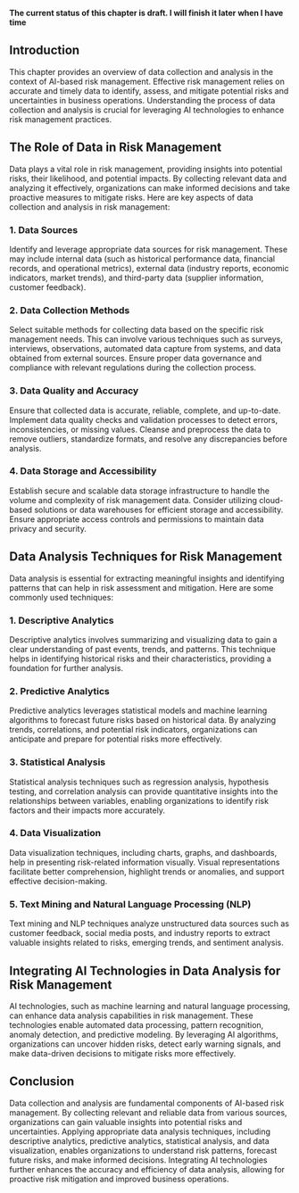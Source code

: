 **The current status of this chapter is draft. I will finish it later when I have time**

Introduction
------------

This chapter provides an overview of data collection and analysis in the context of AI-based risk management. Effective risk management relies on accurate and timely data to identify, assess, and mitigate potential risks and uncertainties in business operations. Understanding the process of data collection and analysis is crucial for leveraging AI technologies to enhance risk management practices.

The Role of Data in Risk Management
-----------------------------------

Data plays a vital role in risk management, providing insights into potential risks, their likelihood, and potential impacts. By collecting relevant data and analyzing it effectively, organizations can make informed decisions and take proactive measures to mitigate risks. Here are key aspects of data collection and analysis in risk management:

### 1. Data Sources

Identify and leverage appropriate data sources for risk management. These may include internal data (such as historical performance data, financial records, and operational metrics), external data (industry reports, economic indicators, market trends), and third-party data (supplier information, customer feedback).

### 2. Data Collection Methods

Select suitable methods for collecting data based on the specific risk management needs. This can involve various techniques such as surveys, interviews, observations, automated data capture from systems, and data obtained from external sources. Ensure proper data governance and compliance with relevant regulations during the collection process.

### 3. Data Quality and Accuracy

Ensure that collected data is accurate, reliable, complete, and up-to-date. Implement data quality checks and validation processes to detect errors, inconsistencies, or missing values. Cleanse and preprocess the data to remove outliers, standardize formats, and resolve any discrepancies before analysis.

### 4. Data Storage and Accessibility

Establish secure and scalable data storage infrastructure to handle the volume and complexity of risk management data. Consider utilizing cloud-based solutions or data warehouses for efficient storage and accessibility. Ensure appropriate access controls and permissions to maintain data privacy and security.

Data Analysis Techniques for Risk Management
--------------------------------------------

Data analysis is essential for extracting meaningful insights and identifying patterns that can help in risk assessment and mitigation. Here are some commonly used techniques:

### 1. Descriptive Analytics

Descriptive analytics involves summarizing and visualizing data to gain a clear understanding of past events, trends, and patterns. This technique helps in identifying historical risks and their characteristics, providing a foundation for further analysis.

### 2. Predictive Analytics

Predictive analytics leverages statistical models and machine learning algorithms to forecast future risks based on historical data. By analyzing trends, correlations, and potential risk indicators, organizations can anticipate and prepare for potential risks more effectively.

### 3. Statistical Analysis

Statistical analysis techniques such as regression analysis, hypothesis testing, and correlation analysis can provide quantitative insights into the relationships between variables, enabling organizations to identify risk factors and their impacts more accurately.

### 4. Data Visualization

Data visualization techniques, including charts, graphs, and dashboards, help in presenting risk-related information visually. Visual representations facilitate better comprehension, highlight trends or anomalies, and support effective decision-making.

### 5. Text Mining and Natural Language Processing (NLP)

Text mining and NLP techniques analyze unstructured data sources such as customer feedback, social media posts, and industry reports to extract valuable insights related to risks, emerging trends, and sentiment analysis.

Integrating AI Technologies in Data Analysis for Risk Management
----------------------------------------------------------------

AI technologies, such as machine learning and natural language processing, can enhance data analysis capabilities in risk management. These technologies enable automated data processing, pattern recognition, anomaly detection, and predictive modeling. By leveraging AI algorithms, organizations can uncover hidden risks, detect early warning signals, and make data-driven decisions to mitigate risks more effectively.

Conclusion
----------

Data collection and analysis are fundamental components of AI-based risk management. By collecting relevant and reliable data from various sources, organizations can gain valuable insights into potential risks and uncertainties. Applying appropriate data analysis techniques, including descriptive analytics, predictive analytics, statistical analysis, and data visualization, enables organizations to understand risk patterns, forecast future risks, and make informed decisions. Integrating AI technologies further enhances the accuracy and efficiency of data analysis, allowing for proactive risk mitigation and improved business operations.
